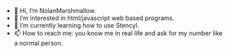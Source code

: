 - 👋 Hi, I’m NolanMarshmallow.
- 👀 I’m interested in html/javascript web based programs.
- 🌱 I’m currently learning how to use Stencyl.
- 📫 How to reach me: you know me in real life and ask for my number like a normal person.

<!---
NolanMarshmallow/NolanMarshmallow is a ✨ special ✨ repository because its `README.md` (this file) appears on your GitHub profile.
You can click the Preview link to take a look at your changes.
--->

